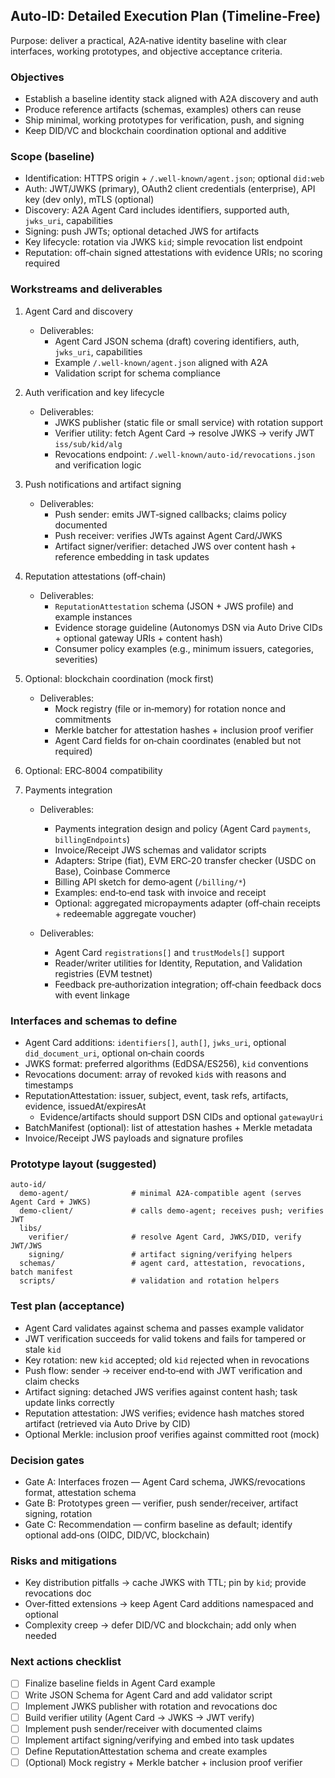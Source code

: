 ## Auto‑ID: Detailed Execution Plan (Timeline‑Free)

Purpose: deliver a practical, A2A‑native identity baseline with clear interfaces, working prototypes, and objective acceptance criteria.

### Objectives

- Establish a baseline identity stack aligned with A2A discovery and auth
- Produce reference artifacts (schemas, examples) others can reuse
- Ship minimal, working prototypes for verification, push, and signing
- Keep DID/VC and blockchain coordination optional and additive

### Scope (baseline)

- Identification: HTTPS origin + `/.well-known/agent.json`; optional `did:web`
- Auth: JWT/JWKS (primary), OAuth2 client credentials (enterprise), API key (dev only), mTLS (optional)
- Discovery: A2A Agent Card includes identifiers, supported auth, `jwks_uri`, capabilities
- Signing: push JWTs; optional detached JWS for artifacts
- Key lifecycle: rotation via JWKS `kid`; simple revocation list endpoint
- Reputation: off‑chain signed attestations with evidence URIs; no scoring required

### Workstreams and deliverables

1. Agent Card and discovery

   - Deliverables:
     - Agent Card JSON schema (draft) covering identifiers, auth, `jwks_uri`, capabilities
     - Example `/.well-known/agent.json` aligned with A2A
     - Validation script for schema compliance

2. Auth verification and key lifecycle

   - Deliverables:
     - JWKS publisher (static file or small service) with rotation support
     - Verifier utility: fetch Agent Card → resolve JWKS → verify JWT `iss/sub/kid/alg`
     - Revocations endpoint: `/.well-known/auto-id/revocations.json` and verification logic

3. Push notifications and artifact signing

   - Deliverables:
     - Push sender: emits JWT‑signed callbacks; claims policy documented
     - Push receiver: verifies JWTs against Agent Card/JWKS
     - Artifact signer/verifier: detached JWS over content hash + reference embedding in task updates

4. Reputation attestations (off‑chain)

   - Deliverables:
     - `ReputationAttestation` schema (JSON + JWS profile) and example instances
     - Evidence storage guideline (Autonomys DSN via Auto Drive CIDs + optional gateway URIs + content hash)
     - Consumer policy examples (e.g., minimum issuers, categories, severities)

5. Optional: blockchain coordination (mock first)

   - Deliverables:
     - Mock registry (file or in‑memory) for rotation nonce and commitments
     - Merkle batcher for attestation hashes + inclusion proof verifier
     - Agent Card fields for on‑chain coordinates (enabled but not required)

6. Optional: ERC‑8004 compatibility
7. Payments integration

   - Deliverables:

     - Payments integration design and policy (Agent Card `payments`, `billingEndpoints`)
     - Invoice/Receipt JWS schemas and validator scripts
     - Adapters: Stripe (fiat), EVM ERC‑20 transfer checker (USDC on Base), Coinbase Commerce
     - Billing API sketch for demo‑agent (`/billing/*`)
     - Examples: end‑to‑end task with invoice and receipt
     - Optional: aggregated micropayments adapter (off‑chain receipts + redeemable aggregate voucher)

   - Deliverables:
     - Agent Card `registrations[]` and `trustModels[]` support
     - Reader/writer utilities for Identity, Reputation, and Validation registries (EVM testnet)
     - Feedback pre‑authorization integration; off‑chain feedback docs with event linkage

### Interfaces and schemas to define

- Agent Card additions: `identifiers[]`, `auth[]`, `jwks_uri`, optional `did_document_uri`, optional on‑chain coords
- JWKS format: preferred algorithms (EdDSA/ES256), `kid` conventions
- Revocations document: array of revoked `kid`s with reasons and timestamps
- ReputationAttestation: issuer, subject, event, task refs, artifacts, evidence, issuedAt/expiresAt
  - Evidence/artifacts should support DSN CIDs and optional `gatewayUri`
- BatchManifest (optional): list of attestation hashes + Merkle metadata
- Invoice/Receipt JWS payloads and signature profiles

### Prototype layout (suggested)

```
auto-id/
  demo-agent/              # minimal A2A-compatible agent (serves Agent Card + JWKS)
  demo-client/             # calls demo-agent; receives push; verifies JWT
  libs/
    verifier/              # resolve Agent Card, JWKS/DID, verify JWT/JWS
    signing/               # artifact signing/verifying helpers
  schemas/                 # agent card, attestation, revocations, batch manifest
  scripts/                 # validation and rotation helpers
```

### Test plan (acceptance)

- Agent Card validates against schema and passes example validator
- JWT verification succeeds for valid tokens and fails for tampered or stale `kid`
- Key rotation: new `kid` accepted; old `kid` rejected when in revocations
- Push flow: sender → receiver end‑to‑end with JWT verification and claim checks
- Artifact signing: detached JWS verifies against content hash; task update links correctly
- Reputation attestation: JWS verifies; evidence hash matches stored artifact
  (retrieved via Auto Drive by CID)
- Optional Merkle: inclusion proof verifies against committed root (mock)

### Decision gates

- Gate A: Interfaces frozen — Agent Card schema, JWKS/revocations format, attestation schema
- Gate B: Prototypes green — verifier, push sender/receiver, artifact signing, rotation
- Gate C: Recommendation — confirm baseline as default; identify optional add‑ons (OIDC, DID/VC, blockchain)

### Risks and mitigations

- Key distribution pitfalls → cache JWKS with TTL; pin by `kid`; provide revocations doc
- Over‑fitted extensions → keep Agent Card additions namespaced and optional
- Complexity creep → defer DID/VC and blockchain; add only when needed

### Next actions checklist

- [ ] Finalize baseline fields in Agent Card example
- [ ] Write JSON Schema for Agent Card and add validator script
- [ ] Implement JWKS publisher with rotation and revocations doc
- [ ] Build verifier utility (Agent Card → JWKS → JWT verify)
- [ ] Implement push sender/receiver with documented claims
- [ ] Implement artifact signing/verifying and embed into task updates
- [ ] Define ReputationAttestation schema and create examples
- [ ] (Optional) Mock registry + Merkle batcher + inclusion proof verifier
